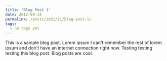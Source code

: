 ```yaml
---
title: 'Blog Post 1'
date: 2012-08-14
permalink: /posts/2021/11/blog-post-1/
tags:
  - no tags yet
---
```


This is a sample blog post. Lorem ipsum I can't remember the rest of lorem ipsum and don't have an internet connection right now. Testing testing testing this blog post. Blog posts are cool.
